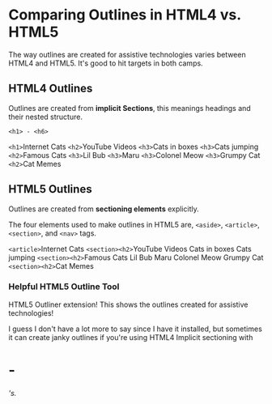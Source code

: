 # Comparing Outlines in HTML4 vs. HTML5

The way outlines are created for assistive technologies varies between HTML4 and HTML5. It's good to hit targets in both camps.

## HTML4 Outlines

Outlines are created from **implicit Sections**, this meanings headings and their nested structure.

```<h1> - <h6>```

```<h1>```Internet Cats
    ```<h2>```YouTube Videos
        ```<h3>```Cats in boxes
        ```<h3>```Cats jumping
    ```<h2>```Famous Cats
        ```<h3>```Lil Bub
        ```<h3>```Maru
        ```<h3>```Colonel Meow
        ```<h3>```Grumpy Cat
    ```<h2>```Cat Memes


## HTML5 Outlines

Outlines are created from **sectioning elements** explicitly.

The four elements used to make outlines in HTML5 are,
```<aside>```, ```<article>```, ```<section>```, and ```<nav>``` tags.

```<article>```Internet Cats
    ```<section><h2>```YouTube Videos
            Cats in boxes
            Cats jumping
    ```<section><h2>```Famous Cats
            Lil Bub
            Maru
            Colonel Meow
            Grumpy Cat
    ```<section><h2>```Cat Memes

### Helpful HTML5 Outline Tool

HTML5 Outliner extension! This shows the outlines created for assistive technologies!

I guess I don't have a lot more to say since I have it installed, but sometimes it can create janky outlines if you're using HTML4 Implicit sectioning with <h1>-<h6>'s.